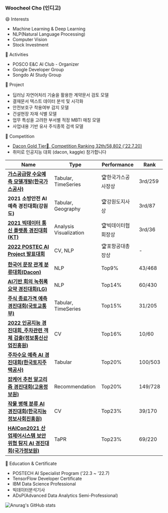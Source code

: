 ### Woocheol Cho (인디고)

😄 Interests
 - Machine Learning & Deep Learning
 - NLP(Natural Language Processing)
 - Computer Vision
 - Stock Investment


:busts_in_silhouette: Activities
 - POSCO E&C AI Club - Organizer
 - Google Developer Group
 - Songdo AI Study Group


:file_folder: Project
 - 딥러닝 자연어처리 기술을 활용한 계약문서 검토 모델
 - 결재문서 텍스트 데이터 분석 및 시각화
 - 안전보호구 착용여부 감지 모델
 - 건설현장 자재 식별 모델
 - 업무 특성을 고려한 부서별 적정 MBTI 매칭 모델
 - 사업내용 기반 유사 주식종목 검색 모델


🚩 Competition
 - [Dacon Gold Tier🏅, Competition Ranking 32th/58,802 ('22.7.20)](https://dacon.io/myprofile/413586/competition)
 - 취미로 인공지능 대회 (dacon, kaggle) 참가합니다


|Name|Type|Performance|Rank|
|---|---|---|---|
|**[가스공급량 수요예측 모델개발(한국가스공사)](https://dacon.io/competitions/official/235830/overview/description)**|Tabular, TimeSeries|:trophy:한국가스공사장상|3rd/259|
|**2021 소방안전 AI 예측 경진대회(강원도)**|Tabular, Geography|:trophy:강원도지사상|3rd/87|
|**[2021 빅데이터 통신 플랫폼 경진대회(KT)](https://dacon.io/competitions/official/235753/overview/description)**|Analysis Visualization|:trophy:빅데이터협회장상|3rd/36|
|**[2022 POSTEC AI Project 발표대회](http://piai.postech.ac.kr/academy-for-enterprise)**|CV, NLP|:trophy:포항공대총장상|-|
|**[한국어 문장 관계 분류대회(Dacon)](https://dacon.io/competitions/official/235875/overview/description)**|NLP|Top9%|43/468|
|**[AI기반 회의 녹취록 요약 경진대회(LG)](https://dacon.io/competitions/official/235813/overview/description)**|NLP|Top14%|60/430|
|**[주식 종료가격 예측 경진대회(국토교통부)](https://dacon.io/competitions/official/235857/overview/description)**|Tabular, TimeSeries|Top15%|31/205|
|**[2022 인공지능 경진대회_주차관련 객체 검출(정보통신산업진흥원)](https://aichallenge.or.kr/competition/detail/1/task/1/taskInfo)**|CV|Top16%|10/60|
|**[주차수요 예측 AI 경진대회(한국토지주택공사)](https://dacon.io/competitions/official/235745/overview/description)**|Tabular|Top20%|100/503|
|**[잡케어 추천 알고리즘 경진대회(고용정보원)](https://dacon.io/competitions/official/235863/overview/description)**|Recommendation|Top20%|149/728|
|**[작물 병해 분류 AI 경진대회(한국지능정보사회진흥원)](https://dacon.io/competitions/official/235842/overview/description)**|CV|Top23%|39/170|
|**[HAICon2021 산업제어시스템 보안위협 탐지 AI 경진대회(국가정보원)](https://dacon.io/competitions/official/235757/overview/description)**|TaPR|Top23%|69/220|


📜 Education & Certificate
 - POSTECH AI Specialist Program ('22.3 ~ '22.7)
 - TensorFlow Developer Certificate
 - IBM Data Science Professional
 - 빅데이터분석기사
 - ADsP(Advanced Data Analytics Semi-Professional)
 

![Anurag's GitHub stats](https://github-readme-stats.vercel.app/api?username=inrap8206)
